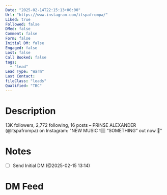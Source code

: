 ```yaml
---
Date: "2025-02-14T22:15:13+00:00"
Url: "https://www.instagram.com/itspafrompa/"
Liked: true
Followed: false
DMed: false
Comment: false
Form: false
Initial DM: false
Engaged: false
Lost: false
Call Booked: false
tags:
  - "lead"
Lead Type: "Warm"
Last Contact:
fileClass: "leads"
Qualified: "TBC"
---
```

# Description
13K followers, 2,772 following, 16 posts – PRIN$E ALEXANDER (@itspafrompa) on Instagram: "NEW MUSIC 👇🏽
“SOMETHING” out now 🕺"
# Notes
- [ ] Send Initial DM (@2025-02-15 13:14)
# DM Feed